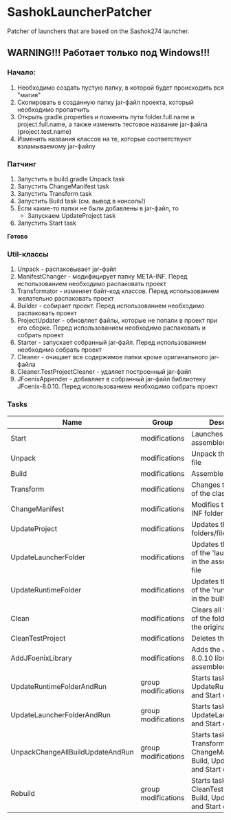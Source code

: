 # SashokLauncherPatcher
Patcher of launchers that are based on the Sashok274 launcher.


## WARNING!!! Работает только под Windows!!!

### Начало:
1. Необходимо создать пустую папку, в которой будет происходить вся "магия"
2. Скопировать в созданную папку jar-файл проекта, который необходимо пропатчить
3. Открыть gradle.properties и поменять пути folder.full.name и project.full.name, а также изменить тестовое название jar-файла (project.test.name)
4. Изменить названия классов на те, которые соответствуют взламываемому jar-файлу

### Патчинг
1. Запустить в build.gradle Unpack task
2. Запустить ChangeManifest task
3. Запустить Transform task
4. Запустить Build task (см. вывод в консоль!)
5. Если какие-то папки не были добавлены в jar-файл, то 
    * Запускаем UpdateProject task
6. Запустить Start task

<b> Готово </b>

### Util-классы
1. Unpack - распаковывает jar-файл
2. ManifestChanger - модифицирует папку META-INF. Перед использованием необходимо распаковать проект
3. Transformator - изменяет байт-код классов. Перед использованием желательно распаковать проект
4. Builder - собирает проект. Перед использованием необходимо распаковать проект
5. ProjectUpdater - обновляет файлы, которые не попали в проект при его сборке. Перед использованием необходимо распаковать и собрать проект
6. Starter - запускает собранный jar-файл. Перед использованием необходимо собрать проект
7. Cleaner - очищает все содержимое папки кроме оригинального jar-файла
8. Cleaner.TestProjectCleaner - удаляет построенный jar-файл
9. JFoenixAppender - добавляет в собранный jar-файл библиотеку JFoenix-8.0.10. Перед использованием необходимо собрать проект

### Tasks

| Name                             | Group               | Description                                                                               |
| -------------------------------- | ------------------- | ----------------------------------------------------------------------------------------- |
| Start                            | modifications       | Launches the assembled jar file                                                           |
| Unpack                           | modifications       | Unpack the original jar file                                                              |
| Build                            | modifications       | Assembles the project                                                                     |
| Transform                        | modifications       | Changes the bytecode of the classes                                                       |
| ChangeManifest                   | modifications       | Modifies the META-INF folder                                                              |
| UpdateProject                    | modifications       | Updates the specified folders/files                                                       |
| UpdateLauncherFolder             | modifications       | Updates the contents of the 'launcher' folder in the assembled jar file                   |
| UpdateRuntimeFolder              | modifications       | Updates the contents of the 'runtime' folder in the built jar file                        |
| Clean                            | modifications       | Clears all the contents of the folder except the original jar file                        |
| CleanTestProject                 | modifications       | Deletes the built jar file                                                                |
| AddJFoenixLibrary                | modifications       | Adds the JFoenix-8.0.10 library to the assembled jar file                                 |
| UpdateRuntimeFolderAndRun        | group modifications | Starts tasks UpdateRuntimeFolder and Start one by one                                     |
| UpdateLauncherFolderAndRun       | group modifications | Starts tasks UpdateLauncherFolder and Start one by one                                    |
| UnpackChangeAllBuildUpdateAndRun | group modifications | Starts tasks Unpack, Transform, ChangeManifest, Build, UpdateProject and Start one by one |
| Rebuild                          | group modifications | Starts tasks CleanTestProject, Build, UpdateProject and Start one by one                  |
